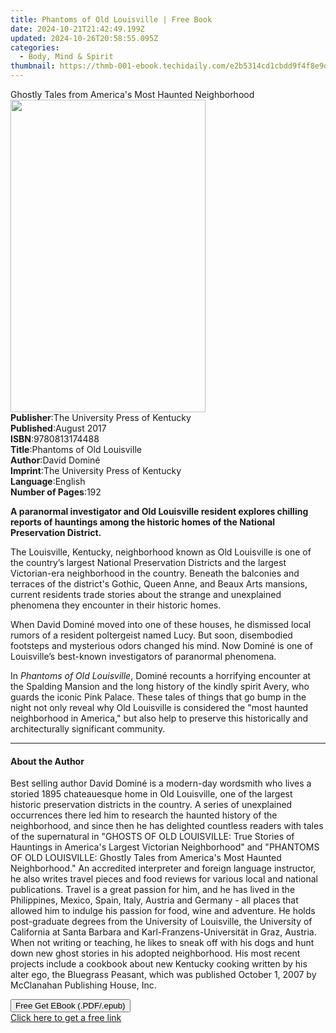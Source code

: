 ```yaml
---
title: Phantoms of Old Louisville | Free Book
date: 2024-10-21T21:42:49.199Z
updated: 2024-10-26T20:58:55.095Z
categories:
  - Body, Mind & Spirit
thumbnail: https://thmb-001-ebook.techidaily.com/e2b5314cd1cbdd9f4f8e9d160823f4813c5e28f0ffaeb53923be108907221caf.jpg
---
```

<main id="book-container">
  <div class="flex flex-col">
    <div class="book-brief flex-1 py-6 px-4 sm:p-6 md:py-10 md:px-8">
      <!-- brief-->
      <div class="book-brief-main">
        Ghostly Tales from America's Most Haunted Neighborhood
      </div>
    </div>
    <div
      class="book-meta-info flex-1 grid gap-4 col-start-1 col-end-3 row-start-1 sm:mb-6 sm:grid-cols-4 lg:gap-6 lg:col-start-2 lg:row-end-6 lg:row-span-6 lg:mb-0"
    >
      <div
        class="book-meta-info-left place-content-center mt-4 p-4 text-sm leading-6 col-start-2 col-span-2 dark:text-slate-400"
      >
        <img
          class="w-full h-500 object-cover rounded-lg sm:h-255 sm:col-span-2 lg:col-span-full"
          src="https://img-001-ebook.techidaily.com/bed9781d5ede6c466236e0f66f4a045d70121fc7b85cead4aae94ec8aedaf414.jpg"
          alt=""
          width="312"
          height="500"
        />
      </div>
      <div
        class="book-meta-info-right mt-2 col-start-1 row-start-2 col-span-3 self-center"
      >
        <!-- meta data  -->
        <div class="flex flex-col px-4 md:px-8">
          <div class="flex-1">
            <strong>Publisher</strong>:<span class="px-2"
              >The University Press of Kentucky</span
            >
          </div>
          <div class="flex-1">
            <strong>Published</strong>:<span class="px-2">August 2017</span>
          </div>
          <div class="flex-1">
            <strong>ISBN</strong>:<span class="px-2">9780813174488</span>
          </div>
          <div class="flex-1">
            <strong>Title</strong>:<span class="px-2"
              >Phantoms of Old Louisville</span
            >
          </div>
          <div class="flex-1">
            <strong>Author</strong>:<span class="px-2">David Dominé</span>
          </div>
          <div class="flex-1">
            <strong>Imprint</strong>:<span class="px-2"
              >The University Press of Kentucky</span
            >
          </div>
          <div class="flex-1">
            <strong>Language</strong>:<span class="px-2">English</span>
          </div>
          <div class="flex-1">
            <strong>Number of Pages</strong>:<span class="px-2">192</span>
          </div>
        </div>
      </div>
    </div>
    <div class="book-description flex-1 py-6 px-4 sm:p-6 md:py-10 md:px-8">
      <div class="book-description-main">
        <div accordion-content="" id="description">
          <p>
            <b
              >A paranormal investigator and Old Louisville resident explores
              chilling reports of hauntings among the historic homes of the
              National Preservation District.</b
            >
          </p>
          <p>
            The Louisville, Kentucky, neighborhood known as Old Louisville is
            one of the country’s largest National Preservation Districts and the
            largest Victorian-era neighborhood in the country. Beneath the
            balconies and terraces of the district's Gothic, Queen Anne, and
            Beaux Arts mansions, current residents trade stories about the
            strange and unexplained phenomena they encounter in their historic
            homes.
          </p>
          <p>
            When David Dominé moved into one of these houses, he dismissed local
            rumors of a resident poltergeist named Lucy. But soon, disembodied
            footsteps and mysterious odors changed his mind. Now Dominé is one
            of Louisville’s best-known investigators of paranormal phenomena.
          </p>
          <p>
            In&nbsp;<i>Phantoms of Old Louisville</i>, Dominé recounts a
            horrifying encounter at the Spalding Mansion and the long history of
            the kindly spirit Avery, who guards the iconic Pink Palace. These
            tales of things that go bump in the night not only reveal why Old
            Louisville is considered the "most haunted neighborhood in America,"
            but also help to preserve this historically and architecturally
            significant community.
          </p>
        </div>
        <div class="accordion-fader"></div>
      </div>
    </div>
    <div class="book-excerpts flex-1 py-6 px-4 sm:p-6 md:py-10 md:px-8">
      <!-- excerpts-->
      <div class="book-excerpts-main">
        <hr />
        <h4 class="placeholder placeholder-heading">
          <span>About the Author</span>
        </h4>
        <p>
          Best selling author David Dominé is a modern-day wordsmith who lives a
          storied 1895 chateauesque home in Old Louisville, one of the largest
          historic preservation districts in the country. A series of
          unexplained occurrences there led him to research the haunted history
          of the neighborhood, and since then he has delighted countless readers
          with tales of the supernatural in "GHOSTS OF OLD LOUISVILLE: True
          Stories of Hauntings in America's Largest Victorian Neighborhood" and
          "PHANTOMS OF OLD LOUISVILLE: Ghostly Tales from America's Most Haunted
          Neighborhood." An accredited interpreter and foreign language
          instructor, he also writes travel pieces and food reviews for various
          local and national publications. Travel is a great passion for him,
          and he has lived in the Philippines, Mexico, Spain, Italy, Austria and
          Germany - all places that allowed him to indulge his passion for food,
          wine and adventure. He holds post-graduate degrees from the University
          of Louisville, the University of California at Santa Barbara and
          Karl-Franzens-Universität in Graz, Austria. When not writing or
          teaching, he likes to sneak off with his dogs and hunt down new ghost
          stories in his adopted neighborhood. His most recent projects include
          a cookbook about new Kentucky cooking written by his alter ego, the
          Bluegrass Peasant, which was published October 1, 2007 by McClanahan
          Publishing House, Inc.
        </p>
      </div>
    </div>
    <div
      class="book-about-author flex-1 py-6 px-4 sm:p-6 md:py-10 md:px-8"
    ></div>
    <div class="book-free-get flex-1 py-6 px-4 sm:p-6 md:py-10 md:px-8">
      <button
        id="btn-free-get"
        class="bg-blue-500 hover:bg-blue-700 text-white font-bold py-2 px-4 rounded"
      >
        Free Get EBook (.PDF/.epub)
      </button>
      <div id="countdown-display" class="px-2 text-lg mt-2"></div>
      <a
        id="free-link"
        class="hidden bg-blue-500 hover:bg-blue-700 text-white font-bold py-2 px-4 rounded"
        href="https://www.ebooks.com/en-us/book/210079477/phantoms-of-old-louisville/david-domin/"
        target="_blank"
        >Click here to get a free link</a
      >
    </div>
    <script>
      let countdownTime = 0;
      let countdownInterval = null;
      document
        .getElementById('btn-free-get')
        .addEventListener('click', startCountdown);
      function startCountdown() {
        countdownTime = new Date().getTime() + 60000 * 3;
        countdownInterval = setInterval(updateCountdown, 1000);
        document.getElementById('btn-free-get').disabled = true;
        document
          .getElementById('btn-free-get')
          .classList.add('bg-gray-500', 'cursor-not-allowed');
      }
      function updateCountdown() {
        let currentTime = new Date().getTime();
        let timeLeft = countdownTime - currentTime;
        let secondsLeft = Math.floor(timeLeft / 1000);
        document.getElementById('countdown-display').innerHTML =
          `Remaining time: ${secondsLeft} seconds.`;
        if (secondsLeft <= 0) {
          clearInterval(countdownInterval);
          document.getElementById('btn-free-get').classList.add('hidden');
          document.getElementById('free-link').classList.remove('hidden');
          document.getElementById('countdown-display').innerHTML = '';
        }
      }
    </script>
  </div>
</main>

<ins class="adsbygoogle"
      style="display:block"
      data-ad-client="ca-pub-7571918770474297"
      data-ad-slot="8358498916"
      data-ad-format="auto"
      data-full-width-responsive="true"></ins>
    